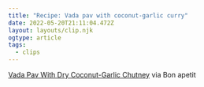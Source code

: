 ```yaml
---
title: "Recipe: Vada pav with coconut-garlic curry"
date: 2022-05-20T21:11:04.472Z
layout: layouts/clip.njk
ogtype: article
tags:
  - clips
---
```

[Vada Pav With Dry Coconut-Garlic Chutney](https://www.bonappetit.com/recipe/vada-pav-with-dry-coconut-garlic-chutney) via Bon apetit 